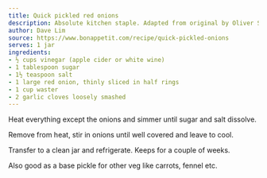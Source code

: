 ```yaml
---
title: Quick pickled red onions
description: Absolute kitchen staple. Adapted from original by Oliver Strand.
author: Dave Lim
source: https://www.bonappetit.com/recipe/quick-pickled-onions
serves: 1 jar
ingredients:
- ½ cups vinegar (apple cider or white wine)
- 1 tablespoon sugar
- 1½ teaspoon salt
- 1 large red onion, thinly sliced in half rings
- 1 cup waster
- 2 garlic cloves loosely smashed
---
```


Heat everything except the onions and simmer until sugar and salt dissolve.

Remove from heat, stir in onions until well covered and leave to cool.

Transfer to a clean jar and refrigerate. Keeps for a couple of weeks.


<div class="cooksnote">
  <p>
Also good as a base pickle for other veg like carrots, fennel etc.
  </p>
</div>
